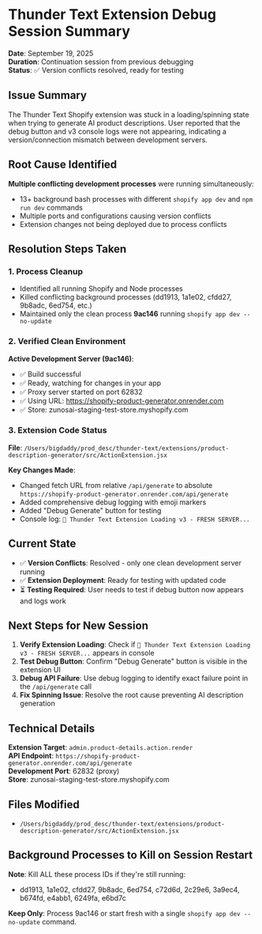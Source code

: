 # Thunder Text Extension Debug Session Summary
**Date**: September 19, 2025  
**Duration**: Continuation session from previous debugging  
**Status**: ✅ Version conflicts resolved, ready for testing

## Issue Summary
The Thunder Text Shopify extension was stuck in a loading/spinning state when trying to generate AI product descriptions. User reported that the debug button and v3 console logs were not appearing, indicating a version/connection mismatch between development servers.

## Root Cause Identified
**Multiple conflicting development processes** were running simultaneously:
- 13+ background bash processes with different `shopify app dev` and `npm run dev` commands
- Multiple ports and configurations causing version conflicts
- Extension changes not being deployed due to process conflicts

## Resolution Steps Taken

### 1. Process Cleanup
- Identified all running Shopify and Node processes
- Killed conflicting background processes (dd1913, 1a1e02, cfdd27, 9b8adc, 6ed754, etc.)
- Maintained only the clean process **9ac146** running `shopify app dev --no-update`

### 2. Verified Clean Environment
**Active Development Server (9ac146)**:
- ✅ Build successful
- ✅ Ready, watching for changes in your app
- ✅ Proxy server started on port 62832
- ✅ Using URL: https://shopify-product-generator.onrender.com
- ✅ Store: zunosai-staging-test-store.myshopify.com

### 3. Extension Code Status
**File**: `/Users/bigdaddy/prod_desc/thunder-text/extensions/product-description-generator/src/ActionExtension.jsx`

**Key Changes Made**:
- Changed fetch URL from relative `/api/generate` to absolute `https://shopify-product-generator.onrender.com/api/generate`
- Added comprehensive debug logging with emoji markers
- Added "Debug Generate" button for testing
- Console log: `🚀 Thunder Text Extension Loading v3 - FRESH SERVER...`

## Current State
- ✅ **Version Conflicts**: Resolved - only one clean development server running
- ✅ **Extension Deployment**: Ready for testing with updated code
- ⏳ **Testing Required**: User needs to test if debug button now appears and logs work

## Next Steps for New Session
1. **Verify Extension Loading**: Check if `🚀 Thunder Text Extension Loading v3 - FRESH SERVER...` appears in console
2. **Test Debug Button**: Confirm "Debug Generate" button is visible in the extension UI
3. **Debug API Failure**: Use debug logging to identify exact failure point in the `/api/generate` call
4. **Fix Spinning Issue**: Resolve the root cause preventing AI description generation

## Technical Details
**Extension Target**: `admin.product-details.action.render`  
**API Endpoint**: `https://shopify-product-generator.onrender.com/api/generate`  
**Development Port**: 62832 (proxy)  
**Store**: zunosai-staging-test-store.myshopify.com

## Files Modified
- `/Users/bigdaddy/prod_desc/thunder-text/extensions/product-description-generator/src/ActionExtension.jsx`

## Background Processes to Kill on Session Restart
**Note**: Kill ALL these process IDs if they're still running:
- dd1913, 1a1e02, cfdd27, 9b8adc, 6ed754, c72d6d, 2c29e6, 3a9ec4, b674fd, e4abb1, 6249fa, e6bd7c

**Keep Only**: Process 9ac146 or start fresh with a single `shopify app dev --no-update` command.